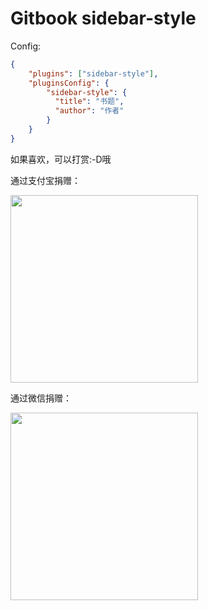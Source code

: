 # Gitbook sidebar-style

Config:

```json
{
    "plugins": ["sidebar-style"],
    "pluginsConfig": {
        "sidebar-style": {
          "title": "书题",
          "author": "作者"
        }
    }
}
```

如果喜欢，可以打赏:-D哦

通过支付宝捐赠：

<img src="http://unclealan.cn/usr/themes/seventeen/dist/images/alipay.JPG" width="300">

通过微信捐赠：

<img src="http://unclealan.cn/usr/themes/seventeen/dist/images/weixin.JPG" width="300">
